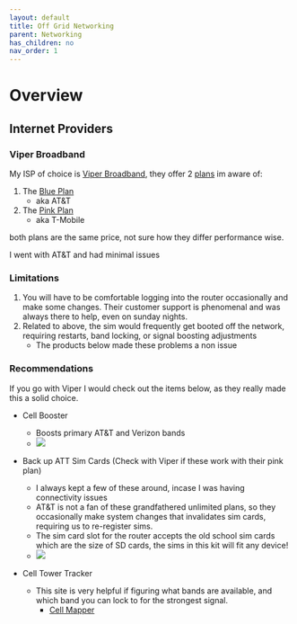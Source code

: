 ```yaml
---
layout: default
title: Off Grid Networking
parent: Networking
has_children: no
nav_order: 1
---
```


# Overview


## Internet Providers

### Viper Broadband

My ISP of choice is [Viper Broadband](https://www.viperbroadband.com/), they offer 2 [plans](https://www.viperbroadband.com/#our-plans) im aware of:
1. The [Blue Plan](https://www.viperbroadband.com/product/blue-plan/)
   - aka AT&T
2. The [Pink Plan](https://www.viperbroadband.com/product/pink-plan/)
   - aka T-Mobile

both plans are the same price, not sure how they differ performance wise.

I went with AT&T and had minimal issues

### Limitations
1. You will have to be comfortable logging into the router occasionally and make some changes. Their customer support is phenomenal and was always there to help, even on sunday nights. 
2. Related to above, the sim would frequently get booted off the network, requiring restarts, band locking, or signal boosting adjustments
   - The products below made these problems a non issue

### Recommendations

If you go with Viper I would check out the items below, as they really made this a solid choice. 

- Cell Booster
  - Boosts primary AT&T and Verizon bands
  - <a href="https://www.amazon.com/gp/product/B07ML28SWS?ie=UTF8&psc=1&_encoding=UTF8&linkCode=li1&tag=itsmyfirstn0a-20&linkId=8fed3edd2a5db482000b9764d6ff4782&language=en_US&ref_=as_li_ss_il" target="_blank"><img border="0" src="//ws-na.amazon-adsystem.com/widgets/q?_encoding=UTF8&ASIN=B07ML28SWS&Format=_SL110_&ID=AsinImage&MarketPlace=US&ServiceVersion=20070822&WS=1&tag=itsmyfirstn0a-20&language=en_US" ></a><img src="https://ir-na.amazon-adsystem.com/e/ir?t=itsmyfirstn0a-20&language=en_US&l=li1&o=1&a=B07ML28SWS" width="1" height="1" border="0" alt="" style="border:none !important; margin:0px !important;" />

- Back up ATT Sim Cards (Check with Viper if these work with their pink plan)
  - I always kept a few of these around, incase I was having connectivity issues
  - AT&T is not a fan of these grandfathered unlimited plans, so they occasionally make system changes that invalidates sim cards, requiring us to re-register sims. 
  - The sim card slot for the router accepts the old school sim cards which are the size of SD cards, the sims in this kit will fit any device!
  - <a href="https://www.amazon.com/Net10-Bring-3-1-Compatible/dp/B077RNJKB5?crid=VIFPVB34QH7H&keywords=4g+sim+card&qid=1646414889&sprefix=4g+sim+card%2Caps%2C105&sr=8-127&linkCode=li1&tag=itsmyfirstn0a-20&linkId=88b0022e4366c1774af1a504cbad7523&language=en_US&ref_=as_li_ss_il" target="_blank"><img border="0" src="//ws-na.amazon-adsystem.com/widgets/q?_encoding=UTF8&ASIN=B077RNJKB5&Format=_SL110_&ID=AsinImage&MarketPlace=US&ServiceVersion=20070822&WS=1&tag=itsmyfirstn0a-20&language=en_US" ></a><img src="https://ir-na.amazon-adsystem.com/e/ir?t=itsmyfirstn0a-20&language=en_US&l=li1&o=1&a=B077RNJKB5" width="1" height="1" border="0" alt="" style="border:none !important; margin:0px !important;" />

- Cell Tower Tracker
  - This site is very helpful if figuring what bands are available, and which band you can lock to for the strongest signal. 
    - [Cell Mapper](https://www.cellmapper.net/map) 